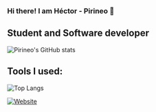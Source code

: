 ### Hi there! I am Héctor - Pirineo 👋

## Student and Software developer
![Pirineo's GitHub stats](https://github-readme-stats.vercel.app/api?username=pirineocalvo&show_icons=true&theme=radical)

## Tools I used:
![Top Langs](https://github-readme-stats.vercel.app/api/top-langs/?username=pirineocalvo&layout=compact&show_icons=true&theme=radical)


[![Website](https://img.shields.io/website?url=https%3A%2F%2Fwww.linkedin.com%2Fin%2Fh%25C3%25A9ctor-corrales-p%25C3%25A9rez-b31336365%2F&up_message=GO!&up_color=violet&down_message=DOWN&down_color=black&style=plastic)](https://www.linkedin.com/in/h%C3%A9ctor-corrales-p%C3%A9rez-b31336365/)


